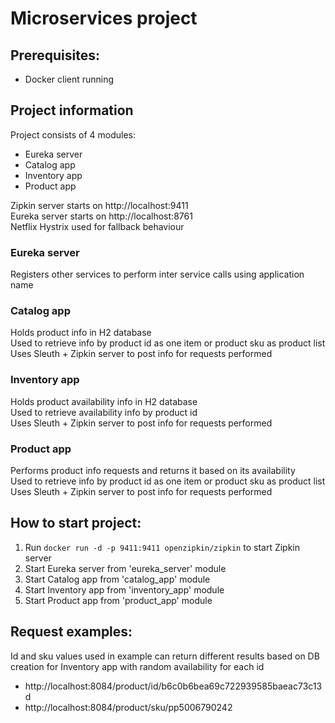 # Microservices project

## Prerequisites:
- Docker client running

## Project information
Project consists of 4 modules:
- Eureka server
- Catalog app
- Inventory app
- Product app

Zipkin server starts on http://localhost:9411 \
Eureka server starts on http://localhost:8761 \
Netflix Hystrix used for fallback behaviour

### Eureka server
Registers other services to perform inter service calls using application name

### Catalog app
Holds product info in H2 database \
Used to retrieve info by product id as one item or product sku as product list \
Uses Sleuth + Zipkin server to post info for requests performed

### Inventory app
Holds product availability info in H2 database \
Used to retrieve availability info by product id \
Uses Sleuth + Zipkin server to post info for requests performed

### Product app
Performs product info requests and returns it based on its availability \
Used to retrieve info by product id as one item or product sku as product list \
Uses Sleuth + Zipkin server to post info for requests performed

## How to start project:
1. Run ```docker run -d -p 9411:9411 openzipkin/zipkin``` to start Zipkin server
2. Start Eureka server from 'eureka_server' module
3. Start Catalog app from 'catalog_app' module
4. Start Inventory app from 'inventory_app' module
5. Start Product app from 'product_app' module

## Request examples:
Id and sku values used in example can return different results based on DB creation for Inventory app with random availability for each id 
- http://localhost:8084/product/id/b6c0b6bea69c722939585baeac73c13d
- http://localhost:8084/product/sku/pp5006790242

